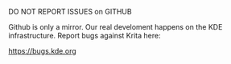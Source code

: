 DO NOT REPORT ISSUES on GITHUB

Github is only a mirror. Our real develoment happens on
the KDE infrastructure. Report bugs against Krita here:

https://bugs.kde.org

